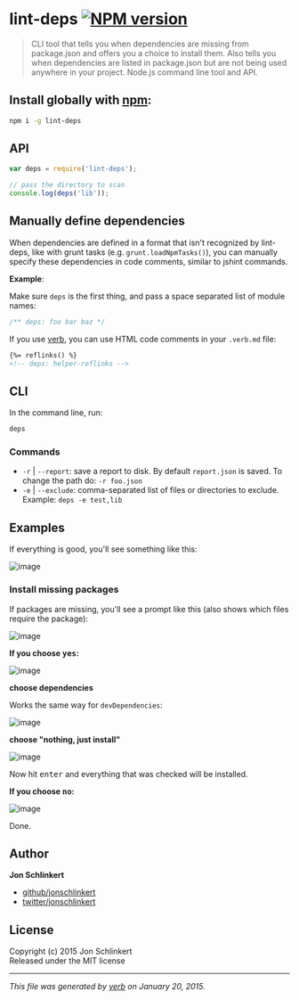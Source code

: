 # lint-deps [![NPM version](https://badge.fury.io/js/lint-deps.png)](http://badge.fury.io/js/lint-deps)

> CLI tool that tells you when dependencies are missing from package.json and offers you a choice to install them. Also tells you when dependencies are listed in package.json but are not being used anywhere in your project. Node.js command line tool and API.

## Install globally with [npm](npmjs.org):

```bash
npm i -g lint-deps
```

## API

```js
var deps = require('lint-deps');

// pass the directory to scan
console.log(deps('lib'));
```

## Manually define dependencies

When dependencies are defined in a format that isn't recognized by lint-deps, like with grunt tasks (e.g. `grunt.loadNpmTasks()`), you can manually specify these dependencies in code comments, similar to jshint commands.

**Example**:

Make sure `deps` is the first thing, and pass a space separated list of module names:

```js
/** deps: foo bar baz */
```

If you use [verb](https://github.com/assemble/verb), you can use HTML code comments in your `.verb.md` file:

```html
{%= reflinks() %}
<!-- deps: helper-reflinks -->
```

## CLI

In the command line, run:

```bash
deps
```

### Commands

 - `-r` | `--report`: save a report to disk. By default `report.json` is saved. To change the path do: `-r foo.json`
 - `-e` | `--exclude`: comma-separated list of files or directories to exclude. Example: `deps -e test,lib`


## Examples

If everything is good, you'll see something like this:

![image](https://cloud.githubusercontent.com/assets/383994/5220675/bbef28da-7636-11e4-9014-86ca0e43ea46.png)

### Install missing packages

If packages are missing, you'll see a prompt like this (also shows which files require the package):

![image](https://cloud.githubusercontent.com/assets/383994/5220685/f2a0292e-7636-11e4-844a-2166f68862d4.png)

**If you choose <kbd>yes</kbd>:**

![image](https://cloud.githubusercontent.com/assets/383994/5220711/535b5f68-7637-11e4-9457-9280f7457d95.png)

**choose dependencies**

Works the same way for `devDependencies`:

![image](https://cloud.githubusercontent.com/assets/383994/2775421/43a349be-cac5-11e3-9cc6-20e9a3ae7f26.png)

**choose "nothing, just install"**

![image](https://cloud.githubusercontent.com/assets/383994/5220757/d1135eba-7637-11e4-8ea4-2542af1b564e.png)

Now hit <kbd>enter</kbd> and everything that was checked will be installed.

**If you choose <kbd>no</kbd>:**

![image](https://cloud.githubusercontent.com/assets/383994/5220760/ecbe1fec-7637-11e4-9eb2-b8881c66e7af.png)

Done.

## Author

**Jon Schlinkert**
 
+ [github/jonschlinkert](https://github.com/jonschlinkert)
+ [twitter/jonschlinkert](http://twitter.com/jonschlinkert) 

## License
Copyright (c) 2015 Jon Schlinkert  
Released under the MIT license

***

_This file was generated by [verb](https://github.com/assemble/verb) on January 20, 2015._

[ansi-regex]: https://github.com/sindresorhus/ansi-regex
[ansi-styles]: https://github.com/sindresorhus/ansi-styles
[arr-diff]: https://github.com/jonschlinkert/arr-diff
[arr-filter]: https://github.com/jonschlinkert/arr-filter
[arr-flatten]: https://github.com/jonschlinkert/arr-flatten
[array-differ]: https://github.com/sindresorhus/array-differ
[array-slice]: https://github.com/jonschlinkert/array-slice
[array-union]: https://github.com/sindresorhus/array-union
[array-uniq]: https://github.com/sindresorhus/array-uniq
[array-unique]: https://github.com/jonschlinkert/array-unique
[async]: https://github.com/caolan/async
[balanced-match]: https://github.com/juliangruber/balanced-match
[brace-expansion]: https://github.com/juliangruber/brace-expansion
[braces]: https://github.com/jonschlinkert/braces
[chalk]: https://github.com/sindresorhus/chalk
[cli-color]: https://github.com/medikoo/cli-color
[commandments]: https://github.com/jonschlinkert/commandments
[concat-map]: https://github.com/substack/node-concat-map
[cwd]: https://github.com/jonschlinkert/cwd
[d]: https://github.com/medikoo/d
[debug]: https://github.com/visionmedia/debug
[es5-ext]: null
[es6-iterator]: null
[es6-symbol]: https://github.com/medikoo/es6-symbol
[es6-weak-map]: https://github.com/medikoo/es6-weak-map
[escape-string-regexp]: https://github.com/sindresorhus/escape-string-regexp
[esprima]: http://esprima.org
[esprima-extract-comments]: https://github.com/jonschlinkert/esprima-extract-comments
[event-emitter]: https://github.com/medikoo/event-emitter
[expand-range]: https://github.com/jonschlinkert/expand-range
[extend-shallow]: https://github.com/jonschlinkert/extend-shallow
[figures]: https://github.com/sindresorhus/figures
[filename-regex]: https://github.com/regexps/filename-regex
[fill-range]: https://github.com/jonschlinkert/fill-range
[filter-keys]: https://github.com/jonschlinkert/filter-keys
[filter-object]: https://github.com/jonschlinkert/filter-object
[filter-values]: https://github.com/jonschlinkert/filter-values
[for-in]: https://github.com/jonschlinkert/for-in
[for-own]: https://github.com/jonschlinkert/for-own
[glob]: https://github.com/isaacs/node-glob
[globby]: https://github.com/sindresorhus/globby
[has-ansi]: https://github.com/sindresorhus/has-ansi
[has-color]: https://github.com/sindresorhus/has-color
[inflight]: https://github.com/isaacs/inflight
[inherits]: https://github.com/isaacs/inherits
[inquirer]: https://github.com/SBoudrias/Inquirer.js
[is-glob]: https://github.com/jonschlinkert/is-glob
[is-number]: https://github.com/jonschlinkert/is-number
[kind-of]: https://github.com/jonschlinkert/kind-of
[load-pkg]: https://github.com/jonschlinkert/load-pkg
[lodash]: http://lodash.com/
[log-symbols]: https://github.com/sindresorhus/log-symbols
[look-up]: https://github.com/jonschlinkert/look-up
[lru-cache]: https://github.com/isaacs/node-lru-cache
[lru-queue]: https://github.com/medikoo/lru-queue
[make-iterator]: https://github.com/jonschlinkert/make-iterator
[map-files]: https://github.com/jonschlinkert/map-files
[match-requires]: https://github.com/jonschlinkert/match-requires
[memoizee]: https://github.com/medikoo/memoize
[micromatch]: https://github.com/jonschlinkert/micromatch
[minimatch]: https://github.com/isaacs/minimatch
[minimist]: https://github.com/substack/minimist
[ms]: https://github.com/guille/ms.js
[multimatch]: https://github.com/sindresorhus/multimatch
[mute-stream]: https://github.com/isaacs/mute-stream
[next-tick]: https://github.com/medikoo/next-tick
[normalize-path]: https://github.com/jonschlinkert/normalize-path
[once]: https://github.com/isaacs/once
[path-regex]: https://github.com/regexps/path-regex
[preserve]: https://github.com/jonschlinkert/preserve
[randomatic]: https://github.com/jonschlinkert/randomatic
[readline2]: https://github.com/SBoudrias/readline2
[relative]: https://github.com/jonschlinkert/relative
[repeat-element]: https://github.com/jonschlinkert/repeat-element
[repeat-string]: https://github.com/jonschlinkert/repeat-string
[requires-regex]: https://github.com/jonschlinkert/requires-regex
[rx]: https://github.com/Reactive-Extensions/RxJS
[sigmund]: https://github.com/isaacs/sigmund
[sort-asc]: https://github.com/jonschlinkert/sort-asc
[sort-desc]: https://github.com/jonschlinkert/sort-desc
[sort-object]: https://github.com/helpers/sort-object
[spawn-commands]: https://github.com/jonschlinkert/spawn-commands
[strip-ansi]: https://github.com/sindresorhus/strip-ansi
[strip-comments]: https://github.com/jonschlinkert/strip-comments
[supports-color]: https://github.com/sindresorhus/supports-color
[through]: http://github.com/dominictarr/through
[timers-ext]: https://github.com/medikoo/timers-ext
[unixify]: https://github.com/jonschlinkert/unixify
[verbalize]: https://github.com/jonschlinkert/verbalize
[word-wrap]: https://github.com/jonschlinkert/word-wrap
[wrappy]: https://github.com/npm/wrappy
[write-json]: https://github.com/jonschlinkert/write-json


<!-- deps: helper-reflinks -->
